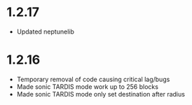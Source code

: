 # 1.2.17
- Updated neptunelib

# 1.2.16
- Temporary removal of code causing critical lag/bugs
- Made sonic TARDIS mode work up to 256 blocks
- Made sonic TARDIS mode only set destination after radius